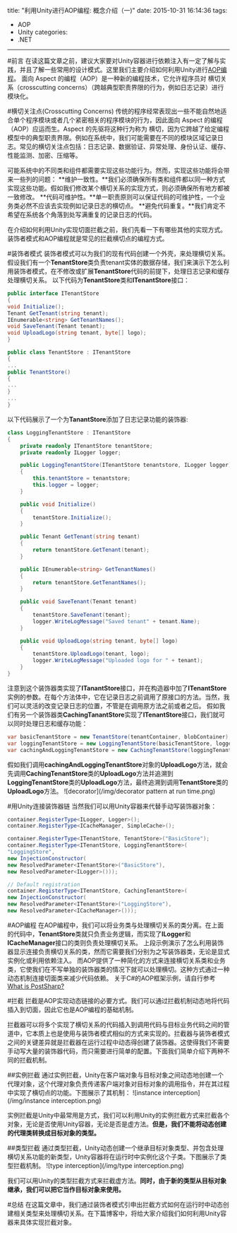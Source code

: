 title: "利用Unity进行AOP编程: 概念介绍（一)"
date: 2015-10-31 16:14:36
tags:
- AOP
- Unity
categories:
- .NET

---

#前言
在读这篇文章之前，建议大家要对Unity容器进行依赖注入有一定了解与实践，并且了解一些常用的设计模式。这里我们主要介绍如何利用Unity进行[AOP编程](https://zh.wikipedia.org/zh-cn/%E9%9D%A2%E5%90%91%E4%BE%A7%E9%9D%A2%E7%9A%84%E7%A8%8B%E5%BA%8F%E8%AE%BE%E8%AE%A1)。
面向 Aspect 的编程（AOP）是一种新的编程技术，它允许程序员对 横切关系（crosscutting concerns）（跨越典型职责界限的行为，例如日志记录）进行模块化。

#横切关注点(Crosscutting Concerns)
传统的程序经常表现出一些不能自然地适合单个程序模块或者几个紧密相关的程序模块的行为，因此面向 Aspect 的编程（AOP）应运而生。Aspect 的先驱将这种行为称为 横切，因为它跨越了给定编程模型中的典型职责界限。例如在系统中，我们可能需要在不同的模块区域记录日志。常见的横切关注点包括：日志记录、数据验证、异常处理、身份认证、缓存、性能监测、加密、压缩等。

可能系统中的不同类和组件都需要实现这些功能行为。然而，实现这些功能将会带来一些列的问题：
**维护一致性。**我们必须确保所有类和组件都以同一种方式实现这些功能。假如我们修改某个横切关系的实现方式，则必须确保所有地方都被一致修改。
**代码可维护性。**单一职责原则可以保证代码的可维护性，一个业务类必然不应该去实现例如记录日志的横切点。
**避免代码重复。**我们肯定不希望在系统各个角落到处写满重复的记录日志的代码。

在介绍如何利用Unity实现切面拦截之前，我们先看一下有哪些其他的实现方式。装饰者模式和AOP编程就是常见的拦截横切点的编程方式。

#装饰者模式
装饰者模式可以为我们的现有代码创建一个外壳，来处理横切关系。假设我们有一个**TenantStore**类负责tenant实体的数据存储，我们来演示下怎么利用装饰者模式，在不修改或扩展**TenantStore**代码的前提下，处理日志记录和缓存处理横切关系。
以下代码为**TenantStore**类和**ITenantStore**接口：
```csharp
public interface ITenantStore
{
void Initialize();
Tenant GetTenant(string tenant);
IEnumerable<string> GetTenantNames();
void SaveTenant(Tenant tenant);
void UploadLogo(string tenant, byte[] logo);
}

public class TenantStore : ITenantStore
{
...
public TenantStore()
{
...
}
...
}
```

以下代码展示了一个为**TanantStore**添加了日志记录功能的装饰器:
```csharp
class LoggingTenantStore : ITenantStore
{
    private readonly ITenantStore tenantStore;
    private readonly ILogger logger;

    public LoggingTenantStore(ITenantStore tenantstore, ILogger logger)
    {
        this.tenantStore = tenantstore;
        this.logger = logger;
    }

    public void Initialize()
    {
        tenantStore.Initialize();
    }

    public Tenant GetTenant(string tenant)
    {
        return tenantStore.GetTenant(tenant);
    }

    public IEnumerable<string> GetTenantNames()
    {
        return tenantStore.GetTenantNames();
    }

    public void SaveTenant(Tenant tenant)
    {
        tenantStore.SaveTenant(tenant);
        logger.WriteLogMessage("Saved tenant" + tenant.Name);
    }

    public void UploadLogo(string tenant, byte[] logo)
    {
        tenantStore.UploadLogo(tenant, logo);
        logger.WriteLogMessage("Uploaded logo for " + tenant);
    }
}
```

注意到这个装饰器类实现了**ITanantStore**接口，并在构造器中加了**ITenantStore**实例的参数。在每个方法体中，它在记录日志之前调用了原接口的方法。当然，我们可以灵活的改变记录日志的位置，不管是在调用原方法之前或者之后。
假如我们有另一个装饰器类**CachingTanantStore**实现了**ITenantStore**接口，我们就可以同时处理日志和缓存功能：
```csharp
var basicTenantStore = new TenantStore(tenantContainer, blobContainer);
var loggingTenantStore = new LoggingTenantStore(basicTenantStore, logger);
var cachingAndLoggingTenantStore = new CachingTenantStore(loggingTenantStore, cache);
```

假如我们调用**cachingAndLoggingTenantStore**对象的**UploadLogo**方法，就会先调用**CachingTenantStore**类的**UploadLogo**方法并追溯到**LoggingTenantStore**类的**UploadLogo**方法，最终追溯到调用**TenantStore**类的**UploadLogo**方法。
![decorator](/img/decorator pattern at run time.png)

#用Unity连接装饰器链
当然我们可以用Unity容器来代替手动写装饰器对象：
```csharp
container.RegisterType<ILogger, Logger>();
container.RegisterType<ICacheManager, SimpleCache>();

container.RegisterType<ITenantStore, TenantStore>("BasicStore");
container.RegisterType<ITenantStore, LoggingTenantStore>(
"LoggingStore",
new InjectionConstructor(
new ResolvedParameter<ITenantStore>("BasicStore"),
new ResolvedParameter<ILogger>()));

// Default registration
container.RegisterType<ITenantStore, CachingTenantStore>(
new InjectionConstructor(
new ResolvedParameter<ITenantStore>("LoggingStore"),
new ResolvedParameter<ICacheManager>()));
```

#AOP编程
在AOP编程中，我们可以将业务类与处理横切关系的类分离。在上面的代码中，**TenantStore**类就只负责业务逻辑，而实现了**ILogger**和**ICacheManager**接口的类则负责处理横切关系。
上段示例演示了怎么利用装饰器显示连接负责横切关系的类，然而它需要我们分别为之写装饰器类，无论是显式实例化或利用依赖注入。
而AOP提供了一种简化的方式来连接横切关系类和业务类，它使我们在不写单独的装饰器类的情况下就可以处理横切。这种方式通过一种动态机制连接切面类来减少代码依赖。
关于C#的AOP框架示例，请自行参考[What is PostSharp?](http://doc.postsharp.net/)

#拦截
拦截是AOP实现动态链接的必要方式。我们可以通过拦截机制动态地将代码插入到切面，因此它也是AOP编程的基础机制。

拦截器可以将多个实现了横切关系的代码插入到调用代码与目标业务代码之间的管道中，它本质上也是使用与装饰者模式相似的方式来实现的。拦截器与装饰者模式之间的关键差异就是拦截器在运行过程中动态得创建了装饰器。这使得我们不需要手动写大量的装饰器代码，而只需要进行简单的配置。下面我们简单介绍下两种不同的拦截机制。

##实例拦截
通过实例拦截，Unity在客户端对象与目标对象之间动态地创建一个代理对象，这个代理对象负责传递客户端对象对目标对象的调用指令，并在其过程中实现了横切点的功能。下图展示了其机制：
![instance interception](/img/instance interception.png)

实例拦截是Unity中最常用是方式，我们可以利用Unity的实例拦截方式来拦截各个对象，无论是否使用Unity容器，无论是否是虚方法。**但是，我们不能将动态创建的代理类转换成目标对象的类型。**

##类型拦截
通过类型拦截，Unity动态创建一个继承目标对象类型、并包含处理横切关系功能的新类型，Unity容器将在运行时中实例化这个子类。下图展示了类型拦截机制。
![type interception](/img/type interception.png)

我们可以用Unity的类型拦截方式来拦截虚方法。**同时，由于新的类型从目标对象继承，我们可以把它当作目标对象来使用。**

#总结
在这篇文章中，我们通过装饰者模式引申出拦截方式如何在运行时中动态创建相关类型来处理横切关系。在下篇博客中，将给大家介绍我们如何利用Unity容器来具体实现拦截对象。

